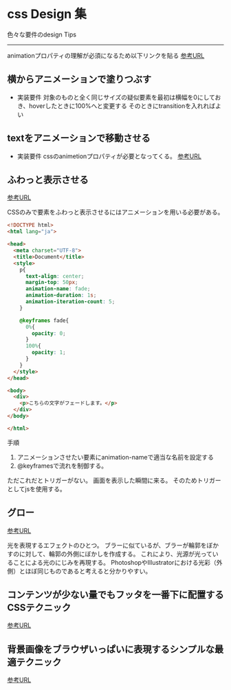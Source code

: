 # css Design 集

色々な要件のdesign Tips

---

animationプロパティの理解が必須になるため以下リンクを貼る
[参考URL](https://web-designer.cman.jp/css_ref/abc_list/animation/)
## 横からアニメーションで塗りつぶす

- 実装要件
対象のものと全く同じサイズの疑似要素を最初は横幅を0にしておき、hoverしたときに100%へと変更する
そのときにtransitionを入れればよい

## textをアニメーションで移動させる

- 実装要件
cssのanimetionプロパティが必要となってくる。
[参考URL](https://webparts.cman.jp/string/scroll/)

## ふわっと表示させる

[参考URL](https://qumeru.com/magazine/155)

CSSのみで要素をふわっと表示させるにはアニメーションを用いる必要がある。

```html
<!DOCTYPE html>
<html lang="ja">

<head>
  <meta charset="UTF-8">
  <title>Document</title>
  <style>
    p{
      text-align: center;
      margin-top: 50px;
      animation-name: fade;
      animation-duration: 1s;
      animation-iteration-count: 5;
    }

    @keyframes fade{
      0%{
        opacity: 0;
      }
      100%{
        opacity: 1;
      }
    }
  </style>
</head>

<body>
  <div>
    <p>こちらの文字がフェードします。</p>
  </div>
</body>

</html>
```

手順

1. アニメーションさせたい要素にanimation-nameで適当な名前を設定する
2. @keyframesで流れを制御する。

ただこれだとトリガーがない。
画面を表示した瞬間に来る。
そのためトリガーとしてjsを使用する。

## グロー

[参考URL](http://foxcodex.html.xdomain.jp/Glow.html)

光を表現するエフェクトのひとつ。
ブラーに似ているが、ブラーが輪郭をぼかすのに対して、輪郭の外側にぼかしを作成する。
これにより、光源が光っていることによる光のにじみを再現する。
PhotoshopやIllustratorにおける光彩（外側）とほぼ同じものであると考えると分かりやすい。

## コンテンツが少ない量でもフッタを一番下に配置するCSSテクニック

[参考URL](https://coliss.com/articles/build-websites/operation/css/clever-sticky-footer-technique.html)

## 背景画像をブラウザいっぱいに表現するシンプルな最適テクニック

[参考URL](https://coliss.com/articles/build-websites/operation/css/css-responsive-full-background-image-by-sixrevisions.html)
